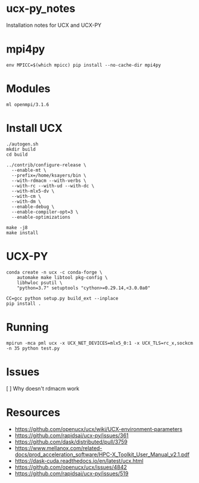 # ucx-py_notes
Installation notes for UCX and UCX-PY

# mpi4py
```
env MPICC=$(which mpicc) pip install --no-cache-dir mpi4py
```

# Modules
```
ml openmpi/3.1.6
```
# Install UCX
```
./autogen.sh
mkdir build
cd build

../contrib/configure-release \
  --enable-mt \
  --prefix=/home/ksayers/bin \
  --with-rdmacm --with-verbs \
  --with-rc --with-ud --with-dc \
  --with-mlx5-dv \
  --with-cm \
  --with-dm \
  --enable-debug \
  --enable-compiler-opt=3 \
  --enable-optimizations

make -j8
make install

```

# UCX-PY

```
conda create -n ucx -c conda-forge \
    automake make libtool pkg-config \
    libhwloc psutil \
    "python=3.7" setuptools "cython>=0.29.14,<3.0.0a0"
```

```
CC=gcc python setup.py build_ext --inplace
pip install .
```
# Running

```
mpirun -mca pml ucx -x UCX_NET_DEVICES=mlx5_0:1 -x UCX_TLS=rc_x,sockcm -n 35 python test.py
```

# Issues

[ ] Why doesn't rdmacm work 

# Resources
* https://github.com/openucx/ucx/wiki/UCX-environment-parameters
* https://github.com/rapidsai/ucx-py/issues/361
* https://github.com/dask/distributed/pull/3759
* https://www.mellanox.com/related-docs/prod_acceleration_software/HPC-X_Toolkit_User_Manual_v2.1.pdf
* https://dask-cuda.readthedocs.io/en/latest/ucx.html
* https://github.com/openucx/ucx/issues/4842
* https://github.com/rapidsai/ucx-py/issues/519
